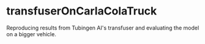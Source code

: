 # transfuserOnCarlaColaTruck
Reproducing results from Tubingen AI's transfuser and evaluating the model on a bigger vehicle. 
